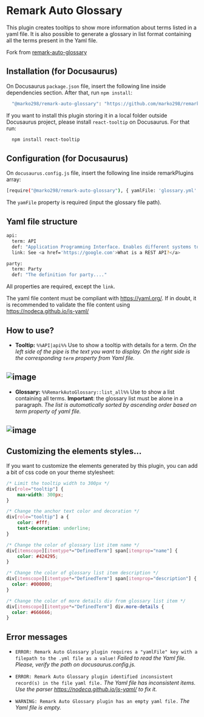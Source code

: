 
# Remark Auto Glossary

This plugin creates tooltips to show more information about terms listed in a yaml file. It is also possible to generate a glossary in list format containing all the terms present in the Yaml file.

Fork from [remark-auto-glossary](https://github.com/renatonagliati/remark-auto-glossary.git)

## Installation (for Docusaurus)

On Docusaurus ```package.json``` file, insert the following line inside dependencies section. After that, run ```npm install```:


```bash
  "@marko298/remark-auto-glossary": "https://github.com/marko298/remark-auto-glossary.git",
```

If you want to install this plugin storing it in a local folder outside Docusaurus project, please install ```react-tooltip``` on Docusaurus. For that run:

```bash
  npm install react-tooltip
```


## Configuration (for Docusaurus)
On ```docusaurus.config.js``` file, insert the following line inside remarkPlugins array:

```bash
[require("@marko298/remark-auto-glossary"), { yamlFile: 'glossary.yml' }]
```

The ```yamFile``` property is required (input the glossary file path).

## Yaml file structure
```bash
api:
  term: API
  def: "Application Programming Interface. Enables different systems to interact with each other programmatically. Two types of APIs are REST APIs (web APIs) and native-library APIs."
  link: See <a href='https://google.com'>What is a REST API?</a>

party:
  term: Party
  def: "The definition for party...."
```

All properties are required, except the ```link```.

The yaml file content must be compliant with https://yaml.org/. If in doubt, it is recommended to validate the file content using https://nodeca.github.io/js-yaml/
## How to use?

- **Tooltip:** ```%%API|api%%```
Use to show a tooltip with details for a term.
*On the left side of the pipe is the text you want to display. On the right side is the corresponding ```term``` property from Yaml file.*


![image](https://user-images.githubusercontent.com/7807925/217814078-c5b976ac-dbaa-4bbc-8ad8-686cdc7f26ae.png)
---

- **Glossary:** ```%%RemarkAutoGlossary::list_all%%```
Use to show a list containing all terms. **Important**: the glossary list must be alone in a paragraph.
*The list is automatically sorted by ascending order based on term property of yaml file.*


![image](https://user-images.githubusercontent.com/7807925/217814184-ecbce19b-763d-4f2b-8c81-de4f5906f6ab.png)
---

## Customizing the elements styles...
If you want to customize the elements generated by this plugin, you can add a bit of css code on your theme stylesheet:

```css
/* Limit the tooltip width to 300px */
div[role="tooltip"] {
    max-width: 300px;
}

/* Change the anchor text color and decoration */
div[role="tooltip"] a {
    color: #fff;
    text-decoration: underline;
}

/* Change the color of glossary list item name */
div[itemscope][itemtype*="DefinedTerm"] span[itemprop="name"] {
    color: #424295;
}

/* Change the color of glossary list item description */
div[itemscope][itemtype*="DefinedTerm"] span[itemprop="description"] {
  color: #000000;
}

/* Change the color of more details div from glossary list item */
div[itemscope][itemtype*="DefinedTerm"] div.more-details {
  color: #666666;
}
```

## Error messages
- ```ERROR: Remark Auto Glossary plugin requires a "yamlFile" key with a filepath to the .yml file as a value!``` *Failed to read the Yaml file. Please, verify the path on docusaurus.config.js.*


- ```ERROR: Remark Auto Glossary plugin identified inconsistent record(s) in the file yaml file.``` *The Yaml file has inconsistent items. Use the parser https://nodeca.github.io/js-yaml/ to fix it.*

- ```WARNING: Remark Auto Glossary plugin has an empty yaml file.``` *The Yaml file is empty.*
